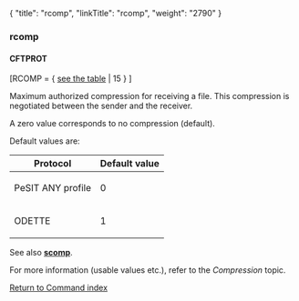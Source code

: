 {
    "title": "rcomp",
    "linkTitle": "rcomp",
    "weight": "2790"
}<span id="rcomp"></span>

### rcomp

#### CFTPROT

\[RCOMP = { <u>see the table</u> | 15 } \]

Maximum authorized compression for receiving a file.
This compression is negotiated between the sender and the receiver.

A zero value corresponds to no compression (default).

Default values are:

<table>
   <thead>
      <tr>
<th class="HeadE-Column1-Header1">Protocol         </th>
<th class="HeadD-Column1-Header1">Default value         </th>
      </tr>
   </thead>
   <tbody>
      <tr>
         <td><p>PeSIT ANY profile</p>         </td>
         <td><p>0</p>         </td>
      </tr>
      <tr>
         <td><p>ODETTE </p>         </td>
         <td><p>1 </p>         </td>
      </tr>
   </tbody>
</table>

See also **[scomp](../scomp)**.

For more information (usable values etc.), refer to the *Compression*
topic.

[Return to Command index](../../)
